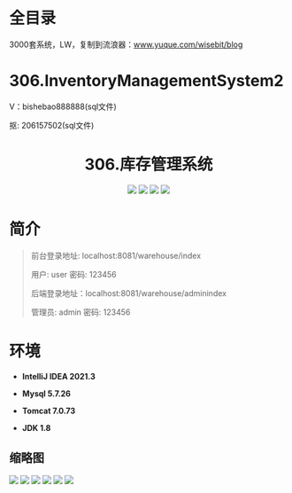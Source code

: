 # 全目录

3000套系统，LW，复制到流浪器：www.yuque.com/wisebit/blog

# 306.InventoryManagementSystem2

<p>V：bishebao888888(sql文件)</p>
<p>抠: 206157502(sql文件)</p>

<p><h1 align="center">306.库存管理系统</h1></p>


<p align="center">
	<img src="https://img.shields.io/badge/jdk-1.8-orange.svg"/>
    <img src="https://img.shields.io/badge/springboot-5.x-lightgrey.svg"/>
    <img src="https://img.shields.io/badge/mybatis-5.x-yellow.svg"/>
    <img src="https://img.shields.io/badge/html-3.x-blue.svg"/>
</p>

# 简介
>
> 
>
> 前台登录地址: localhost:8081/warehouse/index
>
> 用户: user 密码: 123456
>
> 后端登录地址：localhost:8081/warehouse/adminindex
>
> 管理员: admin   密码: 123456
>

# 环境

- <b>IntelliJ IDEA 2021.3</b>

- <b>Mysql 5.7.26</b>

- <b>Tomcat 7.0.73</b>

- <b>JDK 1.8</b>




## 缩略图

![](https://bitwise.oss-cn-heyuan.aliyuncs.com/2024/9/10/24edf7e9-13c8-4284-a4bb-a35ba4c5aa0d.png)
![](https://bitwise.oss-cn-heyuan.aliyuncs.com/2024/9/10/a52cd09c-532e-45f9-aab1-a907b3558aa3.png)
![](https://bitwise.oss-cn-heyuan.aliyuncs.com/2024/9/10/a694f336-84d3-435e-b169-30dd8302cbfa.png)
![](https://bitwise.oss-cn-heyuan.aliyuncs.com/2024/9/10/7da9b125-5e28-496b-bf11-545befb98af6.png)
![](https://bitwise.oss-cn-heyuan.aliyuncs.com/2024/9/10/92d49188-6cc4-40cb-bcf9-7a3bf73f14eb.png)
![](https://bitwise.oss-cn-heyuan.aliyuncs.com/2024/9/10/7d024929-33cb-4bb7-8b7a-23aa3c000b8a.png)





